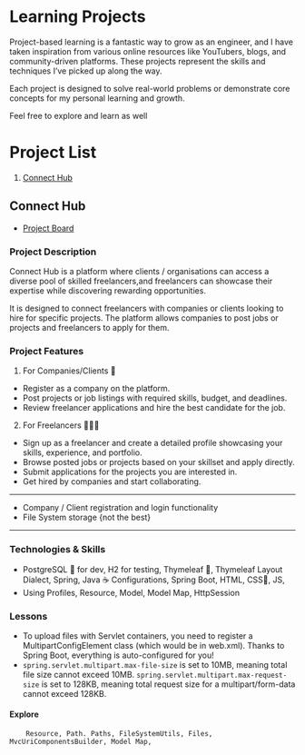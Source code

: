# Learning Projects

Project-based learning is a fantastic way to grow as an engineer, and I have taken inspiration from various online resources like YouTubers, blogs, and community-driven platforms. These projects represent the skills and techniques I’ve picked up along the way.

Each project is designed to solve real-world problems or demonstrate core concepts for my personal learning and growth.

Feel free to explore and learn as well

# Project List

1. [Connect Hub](#connect-hub)
 

## Connect Hub
* [Project Board](https://github.com/users/frankkwabenaaboagye/projects/1)

### Project Description

Connect Hub is a platform where clients / organisations can access a diverse pool
of skilled freelancers,and freelancers can showcase their expertise while
discovering rewarding opportunities.

It is designed to connect freelancers with companies or clients looking to hire for specific projects. The platform allows companies to post jobs or projects and freelancers to apply for them.

### Project Features

1. For Companies/Clients 🏢

* Register as a company on the platform.
* Post projects or job listings with required skills, budget, and deadlines.
* Review freelancer applications and hire the best candidate for the job.

2. For Freelancers 👨🏻‍💻

* Sign up as a freelancer and create a detailed profile showcasing your skills, experience, and portfolio.
* Browse posted jobs or projects based on your skillset and apply directly.
* Submit applications for the projects you are interested in.
* Get hired by companies and start collaborating.

---
- Company / Client registration and login functionality
- File System storage {not the best}
---

### Technologies & Skills

- PostgreSQL 🐘 for dev, H2 for testing, Thymeleaf 🍃, Thymeleaf Layout Dialect, Spring, Java ☕️ Configurations, Spring Boot, HTML, CSS🎨, JS,
- Using Profiles, Resource, Model, Model Map, HttpSession

### Lessons

- To upload files with Servlet containers, you need to register a MultipartConfigElement class (which would be <multipart-config> in web.xml). Thanks to Spring Boot, everything is auto-configured for you!
- `spring.servlet.multipart.max-file-size` is set to 10MB, meaning total file size cannot exceed 10MB. `spring.servlet.multipart.max-request-size` is set to 128KB, meaning total request size for a multipart/form-data cannot exceed 128KB.

#### Explore

        Resource, Path. Paths, FileSystemUtils, Files, MvcUriComponentsBuilder, Model Map,

